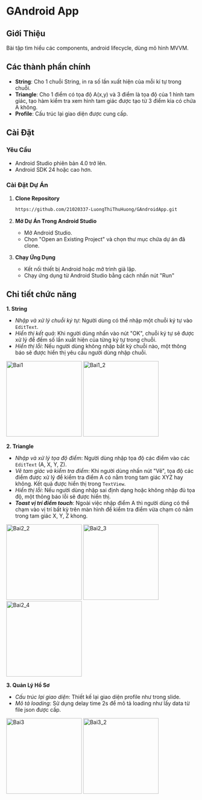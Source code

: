# GAndroid App

## Giới Thiệu

Bài tập tìm hiểu các components, android lifecycle, dùng mô hình MVVM.

## Các thành phần chính

- **String**: Cho 1 chuỗi String, in ra số lần xuất hiện của mỗi kí tự trong chuỗi. 
- **Triangle**: Cho 1 điểm có  tọa độ A(x,y) và 3 điểm là tọa độ của 1 hình tam giác, tạo hàm kiểm tra xem hình tam giác được tạo từ 3 điểm kia có chứa A không.
- **Profile**: Cấu trúc lại giao diện được cung cấp.

## Cài Đặt

### Yêu Cầu

- Android Studio phiên bản 4.0 trở lên.
- Android SDK 24 hoặc cao hơn.

### Cài Đặt Dự Án

1. **Clone Repository**

   ```sh
   https://github.com/21020337-LuongThiThuHuong/GAndroidApp.git

2. **Mở Dự Án Trong Android Studio**

   - Mở Android Studio.
   - Chọn "Open an Existing Project" và chọn thư mục chứa dự án đã clone.

4. **Chạy Ứng Dụng**

   - Kết nối thiết bị Android hoặc mở trình giả lập.
   - Chạy ứng dụng từ Android Studio bằng cách nhấn nút "Run"

## Chi tiết chức năng

**1. String**

- _Nhập và xử lý chuỗi ký tự_: Người dùng có thể nhập một chuỗi ký tự vào `EditText`.
- _Hiển thị kết quả_: Khi người dùng nhấn vào nút "OK", chuỗi ký tự sẽ được xử lý để đếm số lần xuất hiện của từng ký tự trong chuỗi. 
- _Hiển thị lỗi_: Nếu người dùng không nhập bất kỳ chuỗi nào, một thông báo sẽ được hiển thị yêu cầu người dùng nhập chuỗi.

<img src="img/bai1_1.jpg" alt="Bai1" width="200" /> 
<img src="img/bai1_2.jpg" alt="Bai1_2" width="200" />

**2. Triangle**

- _Nhập và xử lý tọa độ điểm_: Người dùng nhập tọa độ các điểm vào các `EditText` (A, X, Y, Z).
- _Vẽ tam giác và kiểm tra điểm_: Khi người dùng nhấn nút "Vẽ", tọa độ các điểm được xử lý để kiểm tra điểm A có nằm trong tam giác XYZ hay không. Kết quả được hiển thị trong `TextView`.
- _Hiển thị lỗi_: Nếu người dùng nhập sai định dạng hoặc không nhập đủ tọa độ, một thông báo lỗi sẽ được hiển thị.
- **_Toast vị trí điểm touch_**: Ngoài việc nhập điểm A thì người dùng có thể chạm vào vị trí bất kỳ trên màn hình để kiểm tra điểm vừa chạm có nằm trong tam giác X, Y, Z khong.

<img src="img/bai2_2.jpg" alt="Bai2_2" width="200" />
<img src="img/bai2_3.jpg" alt="Bai2_3" width="200" />
<img src="img/bai2_4.jpg" alt="Bai2_4" width="200" />

**3. Quản Lý Hồ Sơ**

- _Cấu trúc lại giao diện_: Thiết kế lại giao diện profile như trong slide.
- _Mô tả loading_: Sử dụng delay time 2s để mô tả loading như lấy data từ file json được cấp.

<img src="img/bai3_1.jpg" alt="Bai3" width="200" />
<img src="img/bai3_2.jpg" alt="Bai3_2" width="200" />


